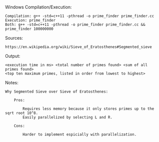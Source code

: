 Windows Compilation/Execution:

    Compilation: g++ -std=c++11 -pthread -o prime_finder prime_finder.cc
    Execution: prime_finder
    Both: g++ -std=c++11 -pthread -o prime_finder prime_finder.cc && prime_finder 100000000

Sources:

    https://en.wikipedia.org/wiki/Sieve_of_Eratosthenes#Segmented_sieve

Output:

    <execution time in ms> <total number of primes found> <sum of all primes found>
    <top ten maximum primes, listed in order from lowest to highest>

Notes:

    Why Segmented Sieve over Sieve of Eratosthenes:

        Pros:

            Requires less memory because it only stores primes up to the sqrt root 10^8.
            Easily parallelized by selecting L and R.

        Cons:
        
            Harder to implement espicially with parallelization.